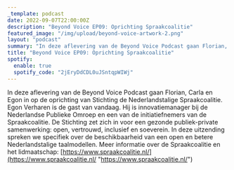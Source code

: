 ```yaml
---
_template: podcast
date: 2022-09-07T22:00:00Z
description: "Beyond Voice EP09: Oprichting Spraakcoalitie"
featured_image: "/img/upload/beyond-voice-artwork-2.png"
layout: "podcast"
summary: "In deze aflevering van de Beyond Voice Podcast gaan Florian, Carla en Egon in op de oprichting van Stichting de Nederlandstalige Spraakcoalitie."
title: "Beyond Voice EP09: Oprichting Spraakcoalitie"
spotify:
  enable: true
  spotify_code: "2jEryDdCDL0uJSntqpWIWj"
---
```



In deze aflevering van de Beyond Voice Podcast gaan Florian, Carla en Egon in op de oprichting van Stichting de Nederlandstalige Spraakcoalitie. Egon Verharen is de gast van vandaag. Hij is innovatiemanager bij de Nederlandse Publieke Omroep en een van de initiatiefnemers van de Spraakcoalitie. De Stichting zet zich in voor een gezonde publiek-private samenwerking: open, vertrouwd, inclusief en soeverein. In deze uitzending spreken we specifiek over de beschikbaarheid van een open en betere Nederlandstalige taalmodellen. Meer informatie over de Spraakcoalitie en het lidmaatschap:  [https://www.spraakcoalitie.nl/](https://www.spraakcoalitie.nl/ "https://www.spraakcoalitie.nl/")
